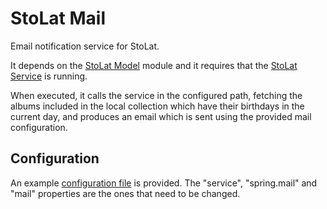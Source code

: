 # StoLat Mail

Email notification service for StoLat.

It depends on the [StoLat Model](https://github.com/guisil/stolat/tree/develop/stolat-model) module and it requires that the [StoLat Service](https://github.com/guisil/stolat/tree/develop/stolat-service) is running.

When executed, it calls the service in the configured path, fetching the albums included in the local collection which have their birthdays in the current day, and produces an email which is sent using the provided mail configuration.

## Configuration

An example [configuration file](https://github.com/guisil/stolat/blob/develop/stolat-mail/src/main/resources/application.properties.example) is provided. The "service", "spring.mail" and "mail" properties are the ones that need to be changed.